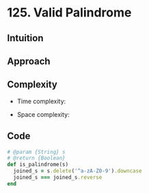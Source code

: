 # 125. Valid Palindrome

## Intuition

## Approach
<!-- Describe your approach to solving the problem. -->

## Complexity

- Time complexity:
<!-- Add your time complexity here, e.g. $$O(n)$$ -->

- Space complexity:
<!-- Add your space complexity here, e.g. $$O(n)$$ -->

## Code

```ruby
# @param {String} s
# @return {Boolean}
def is_palindrome(s)
  joined_s = s.delete('^a-zA-Z0-9').downcase
  joined_s === joined_s.reverse
end
```
